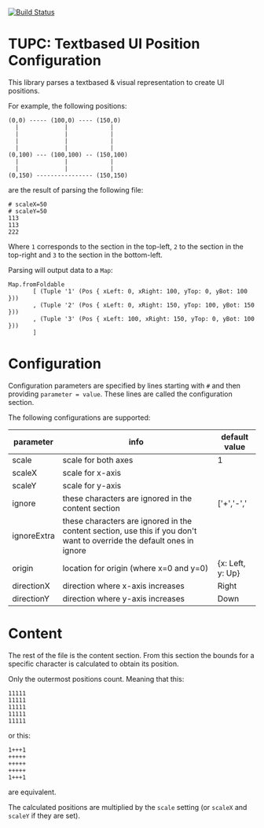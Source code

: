 [![Build Status](https://travis-ci.org/rubenpieters/tupc.svg?branch=master)](https://travis-ci.org/rubenpieters/tupc)

# TUPC: Textbased UI Position Configuration

This library parses a textbased & visual representation to create UI positions.

For example, the following positions:

```
(0,0) ----- (100,0) ---- (150,0)
  |             |            |
  |             |            |
  |             |            |
  |             |            |
(0,100) --- (100,100) -- (150,100)
  |             |            |
  |             |            |
(0,150) ---------------- (150,150)
```

are the result of parsing the following file:

```
# scaleX=50
# scaleY=50
113
113
222
```

Where `1` corresponds to the section in the top-left, `2` to the section in the top-right and `3` to the section in the bottom-left.

Parsing will output data to a `Map`:

```
Map.fromFoldable
       [ (Tuple '1' (Pos { xLeft: 0, xRight: 100, yTop: 0, yBot: 100 }))
       , (Tuple '2' (Pos { xLeft: 0, xRight: 150, yTop: 100, yBot: 150 }))
       , (Tuple '3' (Pos { xLeft: 100, xRight: 150, yTop: 0, yBot: 100 }))
       ]
```

# Configuration

Configuration parameters are specified by lines starting with `#` and then providing `parameter = value`. These lines are called the configuration section.

The following configurations are supported:

| parameter   | info                                                                                                                   | default value     |
|-------------|------------------------------------------------------------------------------------------------------------------------|-------------------|
| scale       | scale for both axes                                                                                                    | 1                 |
| scaleX      | scale for x-axis                                                                                                       |                   |
| scaleY      | scale for y-axis                                                                                                       |                   |
| ignore      | these characters are ignored in the content section                                                                    | ['+','-','|',' '] |
| ignoreExtra | these characters are ignored in the content section, use this if you don't want to override the default ones in ignore |                   |
| origin      | location for origin (where x=0 and y=0)                                                                                | {x: Left, y: Up}  |
| directionX  | direction where x-axis increases                                                                                       | Right             |
| directionY  | direction where y-axis increases                                                                                       | Down              |

# Content

The rest of the file is the content section. From this section the bounds for a specific character is calculated to obtain its position.

Only the outermost positions count. Meaning that this:

```
11111
11111
11111
11111
11111
```

or this:

```
1+++1
+++++
+++++
+++++
1+++1
```

are equivalent.

The calculated positions are multiplied by the `scale` setting (or `scaleX` and `scaleY` if they are set).
